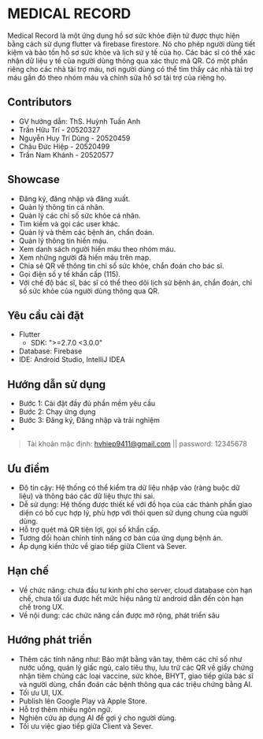 # MEDICAL RECORD
Medical Record là một ứng dụng hồ sơ sức khỏe điện tử được thực hiện bằng cách sử dụng flutter và firebase firestore. Nó cho phép người dùng tiết kiệm và bảo tồn hồ sơ sức khỏe và lịch sử y tế của họ. Các bác sĩ có thể xác nhận dữ liệu y tế của người dùng thông qua xác thực mã QR. Có một phần riêng cho các nhà tài trợ máu, nơi người dùng có thể tìm thấy các nhà tài trợ máu gần đó theo nhóm máu và chỉnh sửa hồ sơ tài trợ của riêng họ.

## Contributors
- GV hướng dẫn: ThS. Huỳnh Tuấn Anh
- Trần Hữu Trí - 20520327
- Nguyễn Huy Trí Dũng - 20520459
- Châu Đức Hiệp - 20520499
- Trần Nam Khánh - 20520577

## Showcase
-	Đăng ký, đăng nhập và đăng xuất.
-	Quản lý thông tin cá nhân.
-	Quản lý các chỉ số sức khỏe cá nhân.
-	Tìm kiếm và gọi các user khác.
-	Quản lý và thêm các bệnh án, chẩn đoán.
-	Quản lý thông tin hiến máu.
-	Xem danh sách người hiến máu theo nhóm máu.
-	Xem những người đã hiến máu trên map.
-	Chia sẻ QR về thông tin chỉ số sức khỏe, chẩn đoán cho bác sĩ.
-	Gọi điện số y tế khẩn cấp (115).
-	Với chế độ bác sĩ, bác sĩ có thể theo dõi lịch sử bệnh án, chẩn đoán, chỉ số sức khỏe của người dùng thông qua QR.

## Yêu cầu cài đặt
- Flutter
    - SDK: ">=2.7.0 <3.0.0"
- Database: Firebase
- IDE: Android Studio, IntelliJ IDEA

## Hướng dẫn sử dụng
- Bước 1: Cài đặt đầy đủ phần mềm yêu cầu
- Bước 2: Chạy ứng dụng
- Bước 3: Đăng ký, Đăng nhập và trải nghiệm
- 
>Tài khoản mặc định:
>hvhiep9411@gmail.com ||
> password: 12345678

## Ưu điểm
-	Độ tin cậy: Hệ thống có thể kiểm tra dữ liệu nhập vào (ràng buộc dữ liệu) và thông báo các dữ liệu thực thi sai.
-	Dễ sử dụng: Hệ thống được thiết kế với đồ họa của các thành phần giao diện có bố cục hợp lý, phù hợp với thói quen sử dụng chung của người dùng.
-	Hỗ trợ quét mã QR tiện lợi, gọi số khẩn cấp.
-	Tương đối hoàn chỉnh tính năng cơ bản của ứng dụng bệnh án.
-	Áp dụng kiến thức về giao tiếp giữa Client và Sever.

## Hạn chế
-	Về chức năng: chưa đầu tư kinh phí cho server, cloud database còn hạn chế, chưa tối ưa được hết mức hiệu năng từ android dẫn đến còn hạn chế trong UX.
-	Về nội dung: các chức năng cần được mở rộng, phát triển sâu

## Hướng phát triển
-	Thêm các tính năng như: Bảo mật bằng vân tay, thêm các chỉ số như nước uống, quản lý giấc ngủ, calo tiêu thụ, lưu trữ các QR về giấy chứng nhận tiêm chủng các loại vaccine, sức khỏe, BHYT, giao tiếp giữa bác sĩ và người dùng, chẩn đoán các bệnh thông qua các triệu chứng bằng AI.
-	Tối ưu UI, UX.
-	Publish lên Google Play và Apple Store.
-	Hỗ trợ thêm nhiều ngôn ngữ.
-	Nghiên cứu áp dụng AI để gợi ý cho người dùng.
-	Tối ưu việc giao tiếp giữa Client và Sever.

